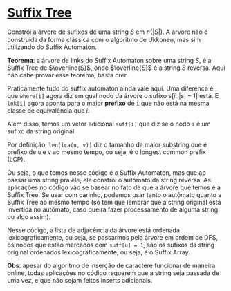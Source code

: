 # [Suffix Tree](suffix_tree.cpp)

Constrói a árvore de sufixos de uma string $S$ em $\mathcal{O}(|S|)$. A árvore não é construída da forma clássica com o algoritmo de Ukkonen, mas sim utilizando do Suffix Automaton.

**Teorema**: a árvore de links do Suffix Automaton sobre uma string $S$, é a Suffix Tree de $\overline{S}$, onde $\overline{S}$ é a string $S$ reversa. Aqui não cabe provar esse teorema, basta crer.

Praticamente tudo do suffix automaton ainda vale aqui. Uma diferença é que `where[i]` agora diz em qual nodo da árvore o sufixo $s[i..|s|-1]$ está. E `lnk[i]` agora aponta para o maior **prefixo** de `i` que não está na mesma classe de equivalência que $i$.

Além disso, temos um vetor adicional `suff[i]` que diz se o nodo `i` é um sufixo da string original.

Por definição, `len[lca(u, v)]` diz o tamanho da maior substring que é prefixo de `u` e `v` ao mesmo tempo, ou seja, é o longest common prefix (LCP).

Ou seja, o que temos nesse código é o Suffix Automaton, mas que ao passar uma string pra ele, ele constrói o autômato da string reversa. As aplicações no código vão se basear no fato de que a árvore que temos é a Suffix Tree. Se usar com carinho, podemos usar tanto o autômato quanto a Suffix Tree ao mesmo tempo (só tem que lembrar que a string original está invertida no autômato, caso queira fazer processamento de alguma string ou algo assim).

Nesse código, a lista de adjacência da árvore está ordenada lexicograficamente, ou seja, se passarmos pela árvore em ordem de DFS, os nodos que estão marcados com `suff[u] = 1`, são os sufixos da string original ordenados lexicograficamente, ou seja, é o Suffix Array.

**Obs**: apesar do algoritmo de inserção de caractere funcionar de maneira online, todas aplicações no código requerem que a string seja passada de uma vez, e que não sejam feitos inserts adicionais.